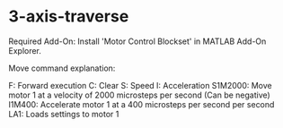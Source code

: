 # 3-axis-traverse

Required Add-On: Install 'Motor Control Blockset' in MATLAB Add-On Explorer. 

Move command explanation:

F: Forward execution
C: Clear
S: Speed
I: Acceleration
S1M2000: Move motor 1 at a velocity of 2000 microsteps per second (Can be negative)
I1M400: Accelerate motor 1 at a 400 microsteps per second per second
LA1: Loads settings to motor 1

